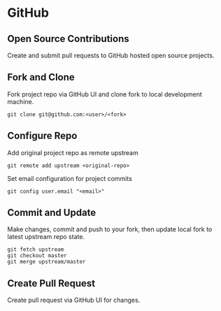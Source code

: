 # GitHub

## Open Source Contributions

Create and submit pull requests to GitHub hosted open source projects.

## Fork and Clone

Fork project repo via GitHub UI and clone fork to local development machine.

    git clone git@github.com:<user>/<fork>

## Configure Repo

Add original project repo as remote upstream

    git remote add upstream <original-repo>

Set email configuration for project commits

    git config user.email "<email>"

## Commit and Update

Make changes, commit and push to your fork, then update local fork to latest upstream repo state.

    git fetch upstream
    git checkout master
    git merge upstream/master

## Create Pull Request

Create pull request via GitHub UI for changes.
